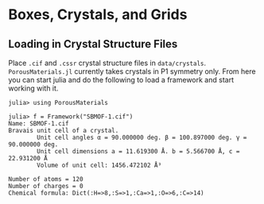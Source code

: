 # Boxes, Crystals, and Grids

## Loading in Crystal Structure Files

Place `.cif` and `.cssr` crystal structure files in `data/crystals`. `PorousMaterials.jl` currently takes crystals in P1 symmetry only. From here you can start julia and do the following to load a framework and start working with it.

```
julia> using PorousMaterials

julia> f = Framework("SBMOF-1.cif")
Name: SBMOF-1.cif
Bravais unit cell of a crystal.
        Unit cell angles α = 90.000000 deg. β = 100.897000 deg. γ = 90.000000 deg.
        Unit cell dimensions a = 11.619300 Å. b = 5.566700 Å, c = 22.931200 Å
        Volume of unit cell: 1456.472102 Å³

Number of atoms = 120
Number of charges = 0
Chemical formula: Dict(:H=>8,:S=>1,:Ca=>1,:O=>6,:C=>14)
```
